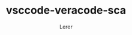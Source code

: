 ---
layout: post
repolink: "https://github.com/Lerer/vscode-veracode-sca"
title: "vsccode-veracode-sca"
description: "A very simple plugin for Veracode SCA to get agent-base SCA results into VSCode IDE."
author: "Lerer"
author-link: "https://github.com/Lerer/"
content-type: "ides"
repo: "github"
repo_title: "vsccode-veracode-sca"
---